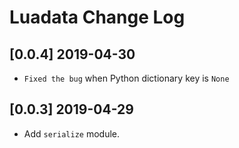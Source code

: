 # Luadata Change Log

## [0.0.4] 2019-04-30

* `Fixed the bug` when Python dictionary key is `None`

## [0.0.3] 2019-04-29

* Add `serialize` module.